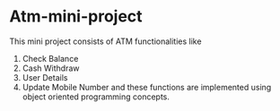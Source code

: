 # Atm-mini-project

This mini project consists of ATM functionalities like 
   1. Check Balance
   2. Cash Withdraw
   3. User Details
   4. Update Mobile Number
 and these functions are implemented using object oriented programming concepts.
